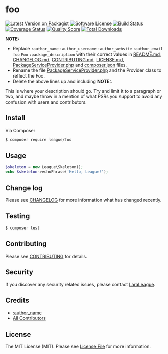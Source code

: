 # foo

[![Latest Version on Packagist][ico-version]][link-packagist]
[![Software License][ico-license]](LICENSE.md)
[![Build Status][ico-travis]][link-travis]
[![Coverage Status][ico-scrutinizer]][link-scrutinizer]
[![Quality Score][ico-code-quality]][link-code-quality]
[![Total Downloads][ico-downloads]][link-downloads]


**NOTE:**
- Replace ```:author_name``` ```:author_username``` ```:author_website``` ```:author_email``` ```foo``` ```Foo``` ```:package_description``` with their correct values in [README.md](README.md), [CHANGELOG.md](CHANGELOG.md), [CONTRIBUTING.md](CONTRIBUTING.md), [LICENSE.md](LICENSE.md), [PackageServiceProvider.php](src/PackageServiceProvider.php) and [composer.json](composer.json) files.
- Rename the file [PackageServiceProvider.php](src/PackageServiceProvider.php) and the Provider class to reflect the Foo.
- Delete the above lines up and including **NOTE:**.

This is where your description should go. Try and limit it to a paragraph or two, and maybe throw in a mention of what
PSRs you support to avoid any confusion with users and contributors.

## Install

Via Composer

``` bash
$ composer require league/foo
```

## Usage

``` php
$skeleton = new League\Skeleton();
echo $skeleton->echoPhrase('Hello, League!');
```

## Change log

Please see [CHANGELOG](CHANGELOG.md) for more information what has changed recently.

## Testing

``` bash
$ composer test
```

## Contributing

Please see [CONTRIBUTING](CONTRIBUTING.md) for details.

## Security

If you discover any security related issues, please contact [LaraLeague](https://github.com/lara-league).

## Credits

- [:author_name][link-author]
- [All Contributors][link-contributors]

## License

The MIT License (MIT). Please see [License File](LICENSE.md) for more information.

[ico-version]: https://img.shields.io/packagist/v/league/foo.svg?style=flat-square
[ico-license]: https://img.shields.io/badge/license-MIT-brightgreen.svg?style=flat-square
[ico-travis]: https://img.shields.io/travis/thephpleague/foo/master.svg?style=flat-square
[ico-scrutinizer]: https://img.shields.io/scrutinizer/coverage/g/thephpleague/foo.svg?style=flat-square
[ico-code-quality]: https://img.shields.io/scrutinizer/g/thephpleague/foo.svg?style=flat-square
[ico-downloads]: https://img.shields.io/packagist/dt/league/foo.svg?style=flat-square

[link-packagist]: https://packagist.org/packages/league/foo
[link-travis]: https://travis-ci.org/thephpleague/foo
[link-scrutinizer]: https://scrutinizer-ci.com/g/thephpleague/foo/code-structure
[link-code-quality]: https://scrutinizer-ci.com/g/thephpleague/foo
[link-downloads]: https://packagist.org/packages/league/foo
[link-author]: https://github.com/:author_username
[link-contributors]: ../../contributors
